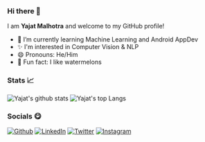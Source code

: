 ### Hi there 👋
I am **Yajat Malhotra** and welcome to my GitHub profile!
- 🌱 I’m currently learning Machine Learning and Android AppDev
- ✨ I'm interested in Computer Vision & NLP
- 😄 Pronouns: He/Him
- 🍉 Fun fact: I like watermelons

### Stats 📈

![Yajat's github stats](https://github-readme-stats.vercel.app/api?username=iamyajat&bg_color=30,0F2027,2C5364&title_color=fff&text_color=fff)
![Yajat's top Langs](https://github-readme-stats.vercel.app/api/top-langs/?username=iamyajat&layout=compact&hide=makefile,cmake,common%20lisp,jupyter%20notebook&langs_count=8&bg_color=30,2C5364,0F2027&title_color=fff&text_color=fff)
  
### Socials 😋
<a href="https://www.iamyajat.co/" target="_blank"><img alt="Github" src="https://img.shields.io/badge/-Website-brightgreen?style=for-the-badge&logo=appveyor&logoColor=white&color=999900&logo=data:null" /></a>
<a href="https://linkedin.com/in/iamyajat" target="_blank"><img alt="LinkedIn" src="https://img.shields.io/badge/linkedin-%230077B5.svg?&style=for-the-badge&logo=linkedin&logoColor=white" /></a>
<a href="https://twitter.com/iamyajat" target="_blank"><img alt="Twitter" src="https://img.shields.io/badge/twitter-%231DA1F2.svg?&style=for-the-badge&logo=twitter&logoColor=white" /></a>
<a href="https://instagram.com/iamyajat" target="_blank"><img alt="Instagram" src="https://img.shields.io/badge/instagram-%FF69B4.svg?&style=for-the-badge&logo=instagram&logoColor=white&color=cd486b" /></a>
